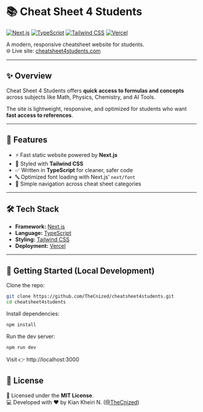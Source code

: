 # 📚 Cheat Sheet 4 Students

[![Next.js](https://img.shields.io/badge/Next.js-000000?style=flat&logo=next.js)](https://nextjs.org/)
[![TypeScript](https://img.shields.io/badge/TypeScript-3178C6?style=flat&logo=typescript&logoColor=fff)](https://www.typescriptlang.org/)
[![Tailwind CSS](https://img.shields.io/badge/Tailwind_CSS-38B2AC?style=flat&logo=tailwind-css&logoColor=fff)](https://tailwindcss.com/)
[![Vercel](https://img.shields.io/badge/Deployed_on-Vercel-black?style=flat&logo=vercel)](https://vercel.com/)

A modern, responsive cheatsheet website for students.  
🌐 Live site: [cheatsheet4students.com](https://cheatsheet4students.com)

---

## ✨ Overview
Cheat Sheet 4 Students offers **quick access to formulas and concepts** across subjects like Math, Physics, Chemistry, and AI Tools.  

The site is lightweight, responsive, and optimized for students who want **fast access to references**.

---

## 🔑 Features
- ⚡ Fast static website powered by **Next.js**
- 🎨 Styled with **Tailwind CSS**
- ✅ Written in **TypeScript** for cleaner, safer code
- 🔤 Optimized font loading with Next.js’ `next/font`
- 🧭 Simple navigation across cheat sheet categories

---

## 🛠️ Tech Stack
- **Framework:** [Next.js](https://nextjs.org/)
- **Language:** [TypeScript](https://www.typescriptlang.org/)
- **Styling:** [Tailwind CSS](https://tailwindcss.com/)
- **Deployment:** [Vercel](https://vercel.com/)

---

## 🚀 Getting Started (Local Development)

Clone the repo:
```bash
git clone https://github.com/TheCnized/cheatsheet4students.git
cd cheatsheet4students
```
Install dependencies:
```bash
npm install
```
Run the dev server:
```bash
npm run dev
```
Visit 👉 http://localhost:3000

## 📄 License

📝 Licensed under the **MIT License**.  
💻 Developed with ❤️ by Kian Kheiri N. ([@TheCnized](https://github.com/TheCnized))